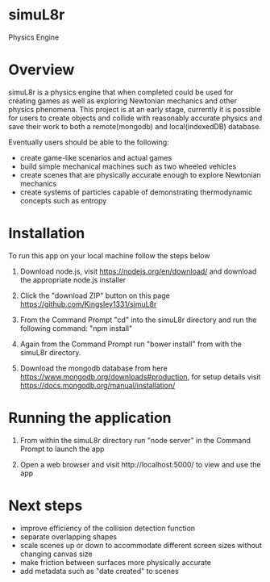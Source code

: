 # simuL8r
Physics Engine

# Overview

simuL8r is a physics engine that when completed could be used for creating games as well as exploring Newtonian mechanics and other physics phenomena.
This project is at an early stage, currently it is possible for users to create objects and collide with reasonably accurate physics and save their work
to both a remote(mongodb) and local(indexedDB) database.

Eventually users should be able to the following:

- create game-like scenarios and actual games 
- build simple mechanical machines such as two wheeled vehicles
- create scenes that are physically accurate enough to explore Newtonian mechanics
- create systems of particles capable of demonstrating thermodynamic concepts such as entropy
 

# Installation

To run this app on your local machine follow the steps below

1. Download node.js, visit https://nodejs.org/en/download/ and download the appropriate node.js installer

2. Click the "download ZIP" button on this page https://github.com/Kingsley1331/simuL8r

3. From the Command Prompt "cd" into the simuL8r directory and run the following command: "npm install"

4. Again from the Command Prompt run "bower install" from with the simuL8r directory.

5. Download the mongodb database from here https://www.mongodb.org/downloads#production, for setup details visit https://docs.mongodb.org/manual/installation/


# Running the application 

1. From within the simuL8r directory run "node server" in the Command Prompt to launch the app

2. Open a web browser and visit http://localhost:5000/ to view and use the app


# Next steps 

- improve efficiency of the collision detection function
- separate overlapping shapes
- scale scenes up or down to accommodate different screen sizes without changing canvas size
- make friction between surfaces more physically accurate
- add metadata such as "date created" to scenes